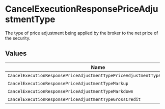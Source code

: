 # CancelExecutionResponsePriceAdjustmentType

The type of price adjustment being applied by the broker to the net price of the security.


## Values

| Name                                                                       | Value                                                                      |
| -------------------------------------------------------------------------- | -------------------------------------------------------------------------- |
| `CancelExecutionResponsePriceAdjustmentTypePriceAdjustmentTypeUnspecified` | PRICE_ADJUSTMENT_TYPE_UNSPECIFIED                                          |
| `CancelExecutionResponsePriceAdjustmentTypeMarkup`                         | MARKUP                                                                     |
| `CancelExecutionResponsePriceAdjustmentTypeMarkdown`                       | MARKDOWN                                                                   |
| `CancelExecutionResponsePriceAdjustmentTypeGrossCredit`                    | GROSS_CREDIT                                                               |